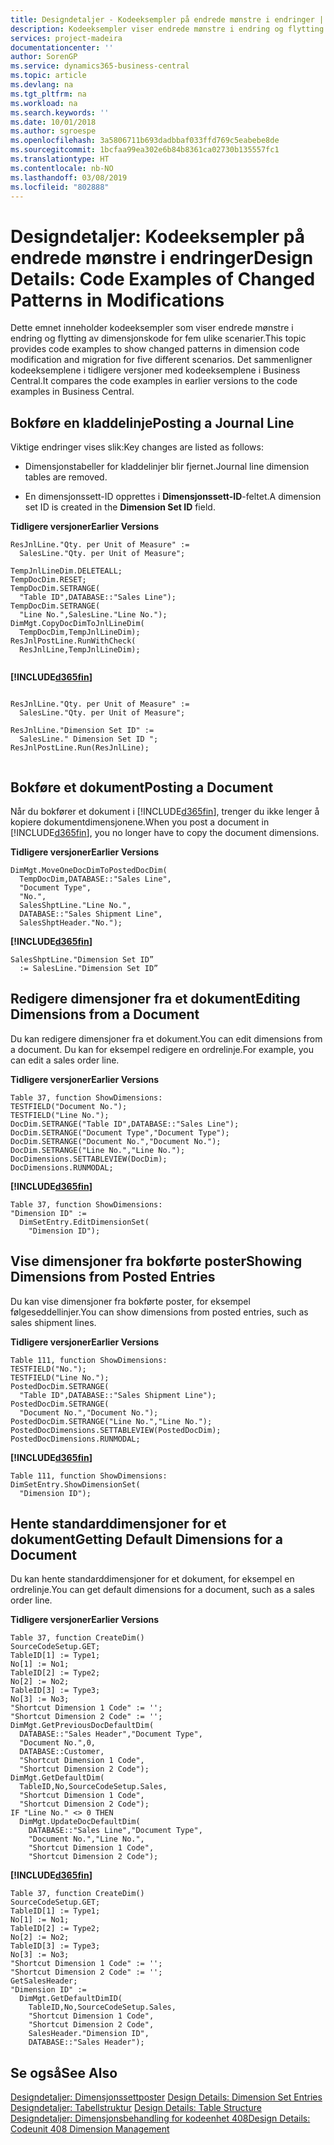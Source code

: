 ```yaml
---
title: Designdetaljer - Kodeeksempler på endrede mønstre i endringer | Microsoft Docs
description: Kodeeksempler viser endrede mønstre i endring og flytting av dimensjonskode for fem ulike scenarier. Det sammenligner kodeeksemplene i tidligere versjoner med kodeeksemplene i Business Central.
services: project-madeira
documentationcenter: ''
author: SorenGP
ms.service: dynamics365-business-central
ms.topic: article
ms.devlang: na
ms.tgt_pltfrm: na
ms.workload: na
ms.search.keywords: ''
ms.date: 10/01/2018
ms.author: sgroespe
ms.openlocfilehash: 3a5806711b693dadbbaf033ffd769c5eabebe8de
ms.sourcegitcommit: 1bcfaa99ea302e6b84b8361ca02730b135557fc1
ms.translationtype: HT
ms.contentlocale: nb-NO
ms.lasthandoff: 03/08/2019
ms.locfileid: "802888"
---
```

# <a name="design-details-code-examples-of-changed-patterns-in-modifications"></a><span data-ttu-id="02645-104">Designdetaljer: Kodeeksempler på endrede mønstre i endringer</span><span class="sxs-lookup"><span data-stu-id="02645-104">Design Details: Code Examples of Changed Patterns in Modifications</span></span>
<span data-ttu-id="02645-105">Dette emnet inneholder kodeeksempler som viser endrede mønstre i endring og flytting av dimensjonskode for fem ulike scenarier.</span><span class="sxs-lookup"><span data-stu-id="02645-105">This topic provides code examples to show changed patterns in dimension code modification and migration for five different scenarios.</span></span> <span data-ttu-id="02645-106">Det sammenligner kodeeksemplene i tidligere versjoner med kodeeksemplene i Business Central.</span><span class="sxs-lookup"><span data-stu-id="02645-106">It compares the code examples in earlier versions to the code examples in Business Central.</span></span>

## <a name="posting-a-journal-line"></a><span data-ttu-id="02645-107">Bokføre en kladdelinje</span><span class="sxs-lookup"><span data-stu-id="02645-107">Posting a Journal Line</span></span>  
<span data-ttu-id="02645-108">Viktige endringer vises slik:</span><span class="sxs-lookup"><span data-stu-id="02645-108">Key changes are listed as follows:</span></span>  
  
- <span data-ttu-id="02645-109">Dimensjonstabeller for kladdelinjer blir fjernet.</span><span class="sxs-lookup"><span data-stu-id="02645-109">Journal line dimension tables are removed.</span></span>  
  
- <span data-ttu-id="02645-110">En dimensjonssett-ID opprettes i **Dimensjonssett-ID**-feltet.</span><span class="sxs-lookup"><span data-stu-id="02645-110">A dimension set ID is created in the **Dimension Set ID** field.</span></span>  
  
<span data-ttu-id="02645-111">**Tidligere versjoner**</span><span class="sxs-lookup"><span data-stu-id="02645-111">**Earlier Versions**</span></span>  
  
```  
ResJnlLine."Qty. per Unit of Measure" :=   
  SalesLine."Qty. per Unit of Measure";  
  
TempJnlLineDim.DELETEALL;  
TempDocDim.RESET;  
TempDocDim.SETRANGE(  
  "Table ID",DATABASE::"Sales Line");  
TempDocDim.SETRANGE(  
  "Line No.",SalesLine."Line No.");  
DimMgt.CopyDocDimToJnlLineDim(  
  TempDocDim,TempJnlLineDim);  
ResJnlPostLine.RunWithCheck(  
  ResJnlLine,TempJnlLineDim);  
  
```  
  
 **[!INCLUDE[d365fin](includes/d365fin_md.md)]**  
  
```  
  
ResJnlLine."Qty. per Unit of Measure" :=   
  SalesLine."Qty. per Unit of Measure";  
  
ResJnlLine."Dimension Set ID" :=   
  SalesLine." Dimension Set ID ";  
ResJnlPostLine.Run(ResJnlLine);  
  
```  
  
## <a name="posting-a-document"></a><span data-ttu-id="02645-112">Bokføre et dokument</span><span class="sxs-lookup"><span data-stu-id="02645-112">Posting a Document</span></span>  
 <span data-ttu-id="02645-113">Når du bokfører et dokument i [!INCLUDE[d365fin](includes/d365fin_md.md)], trenger du ikke lenger å kopiere dokumentdimensjonene.</span><span class="sxs-lookup"><span data-stu-id="02645-113">When you post a document in [!INCLUDE[d365fin](includes/d365fin_md.md)], you no longer have to copy the document dimensions.</span></span>  
  
 <span data-ttu-id="02645-114">**Tidligere versjoner**</span><span class="sxs-lookup"><span data-stu-id="02645-114">**Earlier Versions**</span></span>  
  
```  
DimMgt.MoveOneDocDimToPostedDocDim(  
  TempDocDim,DATABASE::"Sales Line",  
  "Document Type",  
  "No.",  
  SalesShptLine."Line No.",  
  DATABASE::"Sales Shipment Line",  
  SalesShptHeader."No.");  
```  
  
 **[!INCLUDE[d365fin](includes/d365fin_md.md)]**  
  
```  
SalesShptLine."Dimension Set ID”  
  := SalesLine."Dimension Set ID”  
```  
  
## <a name="editing-dimensions-from-a-document"></a><span data-ttu-id="02645-115">Redigere dimensjoner fra et dokument</span><span class="sxs-lookup"><span data-stu-id="02645-115">Editing Dimensions from a Document</span></span>  
 <span data-ttu-id="02645-116">Du kan redigere dimensjoner fra et dokument.</span><span class="sxs-lookup"><span data-stu-id="02645-116">You can edit dimensions from a document.</span></span> <span data-ttu-id="02645-117">Du kan for eksempel redigere en ordrelinje.</span><span class="sxs-lookup"><span data-stu-id="02645-117">For example, you can edit a sales order line.</span></span>  
  
 <span data-ttu-id="02645-118">**Tidligere versjoner**</span><span class="sxs-lookup"><span data-stu-id="02645-118">**Earlier Versions**</span></span>  
  
```  
Table 37, function ShowDimensions:  
TESTFIELD("Document No.");  
TESTFIELD("Line No.");  
DocDim.SETRANGE("Table ID",DATABASE::"Sales Line");  
DocDim.SETRANGE("Document Type","Document Type");  
DocDim.SETRANGE("Document No.","Document No.");  
DocDim.SETRANGE("Line No.","Line No.");  
DocDimensions.SETTABLEVIEW(DocDim);  
DocDimensions.RUNMODAL;  
```  
  
 **[!INCLUDE[d365fin](includes/d365fin_md.md)]**  
  
```  
Table 37, function ShowDimensions:  
"Dimension ID" :=   
  DimSetEntry.EditDimensionSet(  
    "Dimension ID");  
```  
  
## <a name="showing-dimensions-from-posted-entries"></a><span data-ttu-id="02645-119">Vise dimensjoner fra bokførte poster</span><span class="sxs-lookup"><span data-stu-id="02645-119">Showing Dimensions from Posted Entries</span></span>  
 <span data-ttu-id="02645-120">Du kan vise dimensjoner fra bokførte poster, for eksempel følgeseddellinjer.</span><span class="sxs-lookup"><span data-stu-id="02645-120">You can show dimensions from posted entries, such as sales shipment lines.</span></span>  
  
 <span data-ttu-id="02645-121">**Tidligere versjoner**</span><span class="sxs-lookup"><span data-stu-id="02645-121">**Earlier Versions**</span></span>  
  
```  
Table 111, function ShowDimensions:  
TESTFIELD("No.");  
TESTFIELD("Line No.");  
PostedDocDim.SETRANGE(  
  "Table ID",DATABASE::"Sales Shipment Line");  
PostedDocDim.SETRANGE(  
  "Document No.","Document No.");  
PostedDocDim.SETRANGE("Line No.","Line No.");  
PostedDocDimensions.SETTABLEVIEW(PostedDocDim);  
PostedDocDimensions.RUNMODAL;  
```  
  
 **[!INCLUDE[d365fin](includes/d365fin_md.md)]**  
  
```  
Table 111, function ShowDimensions:  
DimSetEntry.ShowDimensionSet(  
  "Dimension ID");  
```  
  
## <a name="getting-default-dimensions-for-a-document"></a><span data-ttu-id="02645-122">Hente standarddimensjoner for et dokument</span><span class="sxs-lookup"><span data-stu-id="02645-122">Getting Default Dimensions for a Document</span></span>  
 <span data-ttu-id="02645-123">Du kan hente standarddimensjoner for et dokument, for eksempel en ordrelinje.</span><span class="sxs-lookup"><span data-stu-id="02645-123">You can get default dimensions for a document, such as a sales order line.</span></span>  
  
 <span data-ttu-id="02645-124">**Tidligere versjoner**</span><span class="sxs-lookup"><span data-stu-id="02645-124">**Earlier Versions**</span></span>  
  
```  
Table 37, function CreateDim()  
SourceCodeSetup.GET;  
TableID[1] := Type1;  
No[1] := No1;  
TableID[2] := Type2;  
No[2] := No2;  
TableID[3] := Type3;  
No[3] := No3;  
"Shortcut Dimension 1 Code" := '';  
"Shortcut Dimension 2 Code" := '';  
DimMgt.GetPreviousDocDefaultDim(  
  DATABASE::"Sales Header","Document Type",  
  "Document No.",0,  
  DATABASE::Customer,  
  "Shortcut Dimension 1 Code",  
  "Shortcut Dimension 2 Code");  
DimMgt.GetDefaultDim(  
  TableID,No,SourceCodeSetup.Sales,  
  "Shortcut Dimension 1 Code",  
  "Shortcut Dimension 2 Code");  
IF "Line No." <> 0 THEN  
  DimMgt.UpdateDocDefaultDim(  
    DATABASE::"Sales Line","Document Type",  
    "Document No.","Line No.",  
    "Shortcut Dimension 1 Code",  
    "Shortcut Dimension 2 Code");  
```  
  
 **[!INCLUDE[d365fin](includes/d365fin_md.md)]**  
  
```  
Table 37, function CreateDim()  
SourceCodeSetup.GET;  
TableID[1] := Type1;  
No[1] := No1;  
TableID[2] := Type2;  
No[2] := No2;  
TableID[3] := Type3;  
No[3] := No3;  
"Shortcut Dimension 1 Code" := '';  
"Shortcut Dimension 2 Code" := '';  
GetSalesHeader;  
"Dimension ID" :=  
  DimMgt.GetDefaultDimID(  
    TableID,No,SourceCodeSetup.Sales,  
    "Shortcut Dimension 1 Code",  
    "Shortcut Dimension 2 Code",  
    SalesHeader."Dimension ID",  
    DATABASE::"Sales Header");

```  

## <a name="see-also"></a><span data-ttu-id="02645-125">Se også</span><span class="sxs-lookup"><span data-stu-id="02645-125">See Also</span></span>  
<span data-ttu-id="02645-126">[Designdetaljer: Dimensjonssettposter](design-details-dimension-set-entries.md) </span><span class="sxs-lookup"><span data-stu-id="02645-126">[Design Details: Dimension Set Entries](design-details-dimension-set-entries.md) </span></span>  
<span data-ttu-id="02645-127">[Designdetaljer: Tabellstruktur](design-details-table-structure.md) </span><span class="sxs-lookup"><span data-stu-id="02645-127">[Design Details: Table Structure](design-details-table-structure.md) </span></span>  
[<span data-ttu-id="02645-128">Designdetaljer: Dimensjonsbehandling for kodeenhet 408</span><span class="sxs-lookup"><span data-stu-id="02645-128">Design Details: Codeunit 408 Dimension Management</span></span>](design-details-codeunit-408-dimension-management.md)
